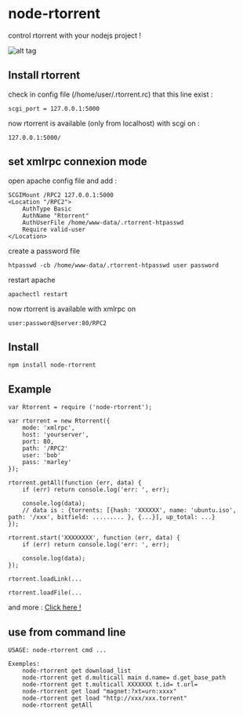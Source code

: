 # node-rtorrent
control rtorrent with your nodejs project !

![alt tag](https://nodei.co/npm/node-rtorrent.png?downloads=true&stars=true)

## Install rtorrent
check in config file (/home/user/.rtorrent.rc) that this line exist :

    scgi_port = 127.0.0.1:5000

now rtorrent is available (only from localhost) with scgi on :
    
    127.0.0.1:5000/


## set xmlrpc connexion mode
open apache config file and add :

    SCGIMount /RPC2 127.0.0.1:5000
    <Location "/RPC2">
        AuthType Basic
        AuthName "Rtorrent"
        AuthUserFile /home/www-data/.rtorrent-htpasswd
        Require valid-user
    </Location>

create a password file
    
    htpasswd -cb /home/www-data/.rtorrent-htpasswd user password

restart apache

    apachectl restart

now rtorrent is available with xmlrpc on

    user:password@server:80/RPC2


## Install
    npm install node-rtorrent


## Example
    var Rtorrent = require ('node-rtorrent');

    var rtorrent = new Rtorrent({
        mode: 'xmlrpc',
        host: 'yourserver',
        port: 80,
        path: '/RPC2'
        user: 'bob'
        pass: 'marley'
    });

    rtorrent.getAll(function (err, data) {
        if (err) return console.log('err: ', err);

        console.log(data);
        // data is : {torrents: [{hash: 'XXXXXX', name: 'ubuntu.iso', path: '/xxx', bitfield: ......... }, {...}], up_total: ...}
    });

    rtorrent.start('XXXXXXXX', function (err, data) {
        if (err) return console.log('err: ', err);

        console.log(data);
    });

    rtorrent.loadLink(...

    rtorrent.loadFile(...


and more : [Click here !](test.js)


## use from command line

    USAGE: node-rtorrent cmd ...

    Exemples:
        node-rtorrent get download_list
        node-rtorrent get d.multicall main d.name= d.get_base_path
        node-rtorrent get t.multicall XXXXXXX t.id= t.url=
        node-rtorrent get load "magnet:?xt=urn:xxxx"
        node-rtorrent get load "http://xxx/xxx.torrent"
        node-rtorrent getAll
